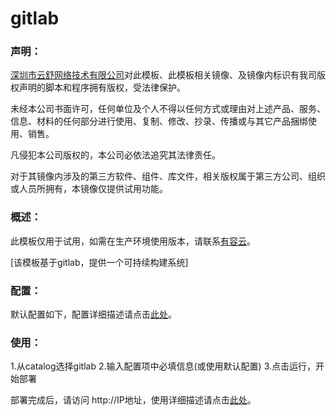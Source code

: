 # gitlab

### 声明：

<a href="http://www.youruncloud.com" target="_blank">深圳市云舒网络技术有限公司</a>对此模板、此模板相关镜像、及镜像内标识有我司版权声明的脚本和程序拥有版权，受法律保护。

未经本公司书面许可，任何单位及个人不得以任何方式或理由对上述产品、服务、信息、材料的任何部分进行使用、复制、修改、抄录、传播或与其它产品捆绑使用、销售。

凡侵犯本公司版权的，本公司必依法追究其法律责任。

对于其镜像内涉及的第三方软件、组件、库文件，相关版权属于第三方公司、组织或人员所拥有，本镜像仅提供试用功能。

### 概述：

此模板仅用于试用，如需在生产环境使用版本，请联系<a href="http://www.youruncloud.com" target="_blank">有容云</a>。

[该模板基于gitlab，提供一个可持续构建系统]

### 配置：

默认配置如下，配置详细描述请点击<a href="http://www.youruncloud.com/help/80.html" target="_blank">此处</a>。

### 使用：

1.从catalog选择gitlab
2.输入配置项中必填信息(或使用默认配置)
3.点击运行，开始部署

部署完成后，请访问 http://IP地址，使用详细描述请点击<a href="http://www.youruncloud.com/help/80.html" target="_blank">此处</a>。
